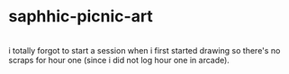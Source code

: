 # saphhic-picnic-art
<br>
i totally forgot to start a session when i first started drawing so there's no scraps for hour one (since i did not log hour one in arcade).
